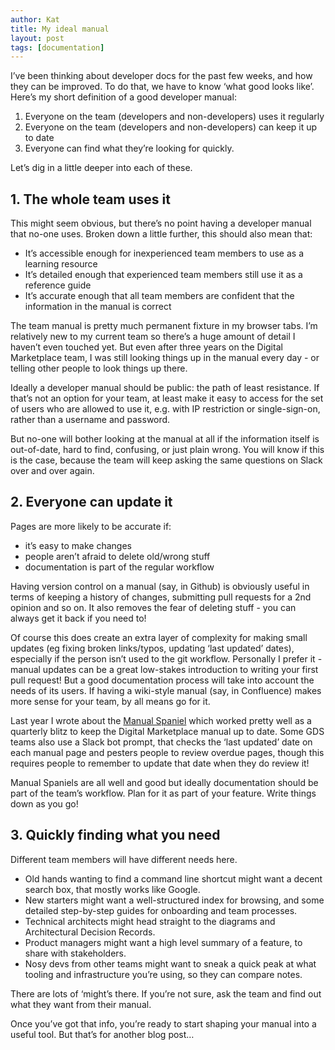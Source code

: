 ```yaml
---
author: Kat
title: My ideal manual
layout: post
tags: [documentation]
---
```


I’ve been thinking about developer docs for the past few weeks, and how they can be improved. To do that, we have to know ‘what good looks like’. Here’s my short definition of a good developer manual:

1. Everyone on the team (developers and non-developers) uses it regularly
2. Everyone on the team (developers and non-developers) can keep it up to date
3. Everyone can find what they’re looking for quickly.

Let’s dig in a little deeper into each of these.

## 1. The whole team uses it

This might seem obvious, but there’s no point having a developer manual that no-one uses. Broken down a little further, this should also mean that:

- It’s accessible enough for inexperienced team members to use as a learning resource
- It’s detailed enough that experienced team members still use it as a reference guide
- It’s accurate enough that all team members are confident that the information in the manual is correct

The team manual is pretty much permanent fixture in my browser tabs.  I’m relatively new to my current team so there’s a huge amount of detail I haven’t even touched yet. But even after three years on the Digital Marketplace team, I was still looking things up in the manual every day - or telling other people to look things up there. 

Ideally a developer manual should be public: the path of least resistance. If that’s not an option for your team, at least make it easy to access for the set of users who are allowed to use it, e.g. with IP restriction or single-sign-on, rather than a username and password.

But no-one will bother looking at the manual at all if the information itself is out-of-date, hard to find, confusing, or just plain wrong. You will know if this is the case, because the team will keep asking the same questions on Slack over and over again.

## 2. Everyone can update it

Pages are more likely to be accurate if:

- it’s easy to make changes
- people aren’t afraid to delete old/wrong stuff
- documentation is part of the regular workflow 

Having version control on a manual (say, in Github) is obviously useful in terms of keeping a history of changes, submitting pull requests for a 2nd opinion and so on. It also removes the fear of deleting stuff - you can always get it back if you need to!

Of course this does create an extra layer of complexity for making small updates (eg fixing broken links/typos, updating ‘last updated’ dates), especially if the person isn’t used to the git workflow. Personally I prefer it - manual updates can be a great low-stakes introduction to writing your first pull request!  But a good documentation process will take into account the needs of its users. If having a wiki-style manual (say, in Confluence) makes more sense for your team, by all means go for it.

Last year I wrote about the [Manual Spaniel](https://katstevens.github.io/2019/11/10/manual-spaniel.html) which worked pretty well as a quarterly blitz to keep the Digital Marketplace manual up to date. Some GDS teams also use a Slack bot prompt, that checks the ‘last updated’ date on each manual page and pesters people to review overdue pages, though this requires people to remember to update that date when they do review it! 

Manual Spaniels are all well and good but ideally documentation should be part of the team’s workflow. Plan for it as part of your feature. Write things down as you go!

## 3. Quickly finding what you need

Different team members will have different needs here.
 
- Old hands wanting to find a command line shortcut might want a decent search box, that mostly works like Google. 
- New starters might want a well-structured index for browsing, and some detailed step-by-step guides for onboarding and team processes. 
- Technical architects might head straight to the diagrams and Architectural Decision Records. 
- Product managers might want a high level summary of a feature, to share with stakeholders. 
- Nosy devs from other teams might want to sneak a quick peak at what tooling and infrastructure you’re using, so they can compare notes.

There are lots of ‘might’s there. If you’re not sure, ask the team and find out what they want from their manual.

Once you’ve got that info, you’re ready to start shaping your manual into a useful tool. But that’s for another blog post…
